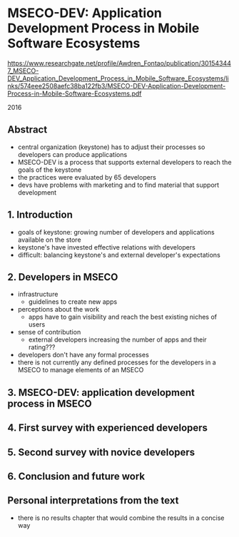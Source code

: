 # MSECO-DEV: Application Development Process in Mobile Software Ecosystems

https://www.researchgate.net/profile/Awdren_Fontao/publication/301543447_MSECO-DEV_Application_Development_Process_in_Mobile_Software_Ecosystems/links/574eee2508aefc38ba122fb3/MSECO-DEV-Application-Development-Process-in-Mobile-Software-Ecosystems.pdf

2016

## Abstract

- central organization (keystone) has to adjust their processes so developers can produce applications
- MSECO-DEV is a process that supports external developers to reach the goals of the keystone
- the practices were evaluated by 65 developers
- devs have problems with marketing and to find material that support development

## 1. Introduction

- goals of keystone: growing number of developers and applications available on the store
- keystone's have invested effective relations with developers
- difficult: balancing keystone's and external developer's expectations

## 2. Developers in MSECO

- infrastructure
  - guidelines to create new apps
- perceptions about the work
  - apps have to gain visibility and reach the best existing niches of users
- sense of contribution
  - external developers increasing the number of apps and their rating???
- developers don't have any formal processes
- there is not currently any defined processes for the developers in a MSECO to manage elements of an MSECO

## 3. MSECO-DEV: application development process in MSECO

## 4. First survey with experienced developers

## 5. Second survey with novice developers

## 6. Conclusion and future work

## Personal interpretations from the text

- there is no results chapter that would combine the results in a concise way